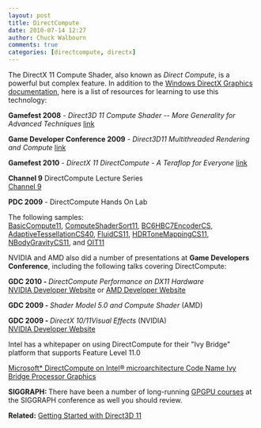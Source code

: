 ```yaml
---
layout: post
title: DirectCompute
date: 2010-07-14 12:27
author: Chuck Walbourn
comments: true
categories: [directcompute, directx]
---
```

The DirectX 11 Compute Shader, also known as <em>Direct Compute</em>, is a powerful but complex feature. In addition to the <a href="https://docs.microsoft.com/en-us/windows/desktop/direct3d11/direct3d-11-advanced-stages-compute-shader">Windows DirectX Graphics documentation</a>, here is a list of resources for learning to use this technology:
<!--more-->

<strong>Gamefest 2008</strong> - <em>Direct3D 11 Compute Shader -- More Generality for Advanced Techniques</em> <a href="https://walbourn.github.io/download/Direct3D-11-Compute-Shader-More-Generality-for-Advanced-Techniques.zip">link</a><br />

<strong>Game Developer Conference 2009</strong> - <em>Direct3D11 Multithreaded Rendering and Compute</em> <a href="https://walbourn.github.io/download/Direct3D11-Multithreaded-Rendering-and-Compute.zip">link</a><br />

<strong>Gamefest 2010</strong> - <em>DirectX 11 DirectCompute - A Teraflop for Everyone</em> <a href="https://walbourn.github.io/download/DirectX-11-DirectCompute-A-Teraflop-for-Everyone.zip">link</a><br />

<strong>Channel 9</strong> DirectCompute Lecture Series<br /><a href="http://go.microsoft.com/fwlink/?LinkId=194362">Channel 9</a>

<strong>PDC 2009</strong> - DirectCompute Hands On Lab<br />

The following samples:<br /><a href="https://github.com/walbourn/directx-sdk-samples/tree/master/BasicCompute11">BasicCompute11</a>, <a href="https://github.com/walbourn/directx-sdk-samples/tree/master/ComputeShaderSort11">ComputeShaderSort11</a>, <a href="https://github.com/walbourn/directx-sdk-samples/tree/master/BC6HBC7EncoderCS">BC6HBC7EncoderCS</a>, <a href="https://github.com/walbourn/directx-sdk-samples/tree/master/AdaptiveTessellationCS40">AdaptiveTessellationCS40</a>, <a href="https://github.com/walbourn/directx-sdk-samples/tree/master/FluidCS11">FluidCS11</a>, <a href="https://github.com/walbourn/directx-sdk-samples/tree/master/HDRToneMappingCS11">HDRToneMappingCS11</a>, <a href="https://github.com/walbourn/directx-sdk-samples/tree/master/NBodyGravityCS11">NBodyGravityCS11</a>, and <a href="https://github.com/walbourn/directx-sdk-samples/tree/master/OIT11">OIT11</a>

NVIDIA and AMD also did a number of presentations at <strong>Game Developers Conference</strong>, including the following talks covering DirectCompute:

<strong>GDC 2010 - </strong><em>DirectCompute Performance on DX11 Hardware</em><br /><a href="http://developer.download.nvidia.com/presentations/2010/gdc/DirectCompute_Performance.pdf">NVIDIA Developer Website</a> or <a href="https://developer.amd.com/wordpress/media/2012/10/DirectCompute%20Performance.ppsx">AMD Developer Website</a>

<strong>GDC 2009 - </strong><em>Shader Model 5.0 and Compute Shader</em> (AMD)<br />

<strong>GDC 2009 - </strong><em>DirectX 10/11Visual Effects</em> (NVIDIA)<br /><a href="http://developer.download.nvidia.com/presentations/2009/GDC/NVIDIA_Effects_GDC09.pdf">NVIDIA Developer Website</a>

Intel has a whitepaper on using DirectCompute for their "Ivy Bridge" platform that supports Feature Level 11.0

<a href="http://software.intel.com/en-us/articles/microsoft-directcompute-on-intel-ivy-bridge-processor-graphics/">Microsoft* DirectCompute on Intel® microarchitecture Code Name Ivy Bridge Processor Graphics</a>

<strong>SIGGRAPH: </strong>There have been a number of long-running <a href="http://gpgpu.org/static/s2007/index.shtml.bak.shtml">GPGPU courses</a> at the SIGGRAPH conference as well you should review.

<strong>Related:</strong> <a href="https://walbourn.github.io/getting-started-with-direct3d-11/">Getting Started with Direct3D 11</a>

